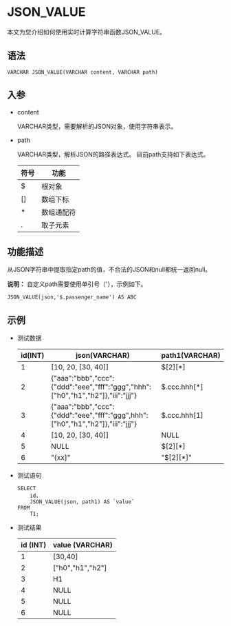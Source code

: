 # JSON\_VALUE

本文为您介绍如何使用实时计算字符串函数JSON\_VALUE。

## 语法

```
VARCHAR JSON_VALUE(VARCHAR content, VARCHAR path)
```

## 入参

-   content

    VARCHAR类型，需要解析的JSON对象，使用字符串表示。

-   path

    VARCHAR类型，解析JSON的路径表达式。 目前path支持如下表达式。

    |符号|功能|
    |--|--|
    |$|根对象|
    |\[\]|数组下标|
    |\*|数组通配符|
    |.|取子元素|


## 功能描述

从JSON字符串中提取指定path的值，不合法的JSON和null都统一返回null。

**说明：** 自定义path需要使用单引号（'），示例如下。

```
JSON_VALUE(json,'$.passenger_name') AS ABC
```

## 示例

-   测试数据

    |id\(INT\)|json\(VARCHAR\)|path1\(VARCHAR\)|
    |---------|---------------|----------------|
    |1|\[10, 20, \[30, 40\]\]|$\[2\]\[\*\]|
    |2|\{"aaa":"bbb","ccc":\{"ddd":"eee","fff":"ggg","hhh":\["h0","h1","h2"\]\},"iii":"jjj"\}|$.ccc.hhh\[\*\]|
    |3|\{"aaa":"bbb","ccc":\{"ddd":"eee","fff":"ggg",hhh":\["h0","h1","h2"\]\},"iii":"jjj"\}|$.ccc.hhh\[1\]|
    |4|\[10, 20, \[30, 40\]\]|NULL|
    |5|NULL|$\[2\]\[\*\]|
    |6|"\{xx\]"|"$\[2\]\[\*\]"|

-   测试语句

    ```
    SELECT 
        id，
        JSON_VALUE(json, path1) AS `value`
    FROM 
        T1;
    ```

-   测试结果

    |id \(INT\)|value \(VARCHAR\)|
    |----------|-----------------|
    |1|\[30,40\]|
    |2|\["h0","h1","h2"\]|
    |3|H1|
    |4|NULL|
    |5|NULL|
    |6|NULL|


